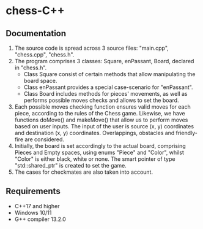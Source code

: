 # chess-C++

## Documentation

1. The source code is spread across 3 source files: "main.cpp", "chess.cpp", "chess.h".
2. The program comprises 3 classes: Square, enPassant, Board, declared in "chess.h".
    - Class Square consist of certain methods that allow manipulating the board space.
    - Class enPassant provides a special case-scenario for "enPassant".
    - Class Board includes methods for pieces' movements, as well as performs possible moves checks and allows to set the board.
3. Each possible moves checking function ensures valid moves for each piece, according to the rules of the Chess game.
Likewise, we have functions doMove() and makeMove() that allow us to perform moves based on user inputs. The input of the user is source (x, y) coordinates and destination (x, y) coordinates. Overlappings, obstacles and friendly-fire are considered.
4. Initially, the board is set accordingly to the actual board, comprising Pieces and Empty spaces, using enums "Piece" and "Color", whilst "Color" is either black, white or none. The smart pointer of type "std::shared_ptr" is created to set the game.
5. The cases for checkmates are also taken into account.


## Requirements

- C++17 and higher
- Windows 10/11
- G++ compiler 13.2.0
